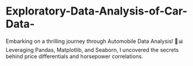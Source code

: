 # Exploratory-Data-Analysis-of-Car-Data-
Embarking on a thrilling journey through Automobile Data Analysis! 🚗📊 Leveraging Pandas, Matplotlib, and Seaborn, I uncovered the secrets behind price differentials and horsepower correlations.
